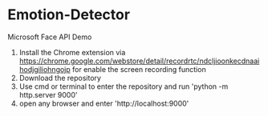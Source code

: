 # Emotion-Detector
Microsoft Face API Demo
1. Install the Chrome extension via https://chrome.google.com/webstore/detail/recordrtc/ndcljioonkecdnaaihodjgiliohngojp for enable the screen recording function
2. Download the repository
3. Use cmd or terminal to enter the repository and run 'python -m http.server 9000'
4. open any browser and enter 'http://localhost:9000'
